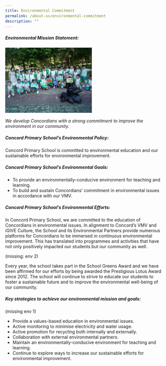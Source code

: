 ```yaml
---
title: Environmental Commitment
permalink: /about-us/environmental-commitment
description: ""
---
```

##### Environmental Mission Statement: 

<img src="/images/E-club_03.jpeg" 
     style="width:55%">


_We develop Concordians with a strong commitment to improve the environment in our community._

##### Concord Primary School’s Environmental Policy:

Concord Primary School is committed to environmental education and our sustainable efforts for environmental improvement. 

##### Concord Primary School’s Environmental Goals:

*   To provide an environmentally-conducive environment for teaching and learning.
*   To build and sustain Concordians’ commitment in environmental issues in accordance with our VMV.

  

##### Concord Primary School’s Environmental Efforts:

In Concord Primary School, we are committed to the education of Concordians in environmental issues. In alignment to Concord’s VMV and iGIVE Culture, the School and its Environmental Partners provide numerous platforms for Concordians to be immersed in continuous environmental improvement. This has translated into programmes and activities that have not only positively impacted our students but our community as well. 

(missing: env 2)

Every year, the school takes part in the School Greens Award and we have been affirmed for our efforts by being awarded the Prestigious Lotus Award since 2012. The school will continue to strive to educate our students to foster a sustainable future and to improve the environmental well-being of our community. 

  

##### Key strategies to achieve our environmental mission and goals:

 (missing env 1)
    
* Provide a values-based education in environmental issues.
*   Active monitoring to minimise electricity and water usage.
*   Active promotion for recycling both internally and externally.
*   Collaboration with external environmental partners.
*   Maintain an environmentally-conducive environment for teaching and learning.
*   Continue to explore ways to increase our sustainable efforts for environmental improvement.